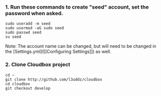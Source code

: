 ###  1. Run these commands to create "seed" account, set the password when asked. ### 
```
sudo useradd -m seed
sudo usermod -aG sudo seed
sudo passwd seed
su seed
```
Note: The account name can be changed, but will need to be changed in the [Settings.yml]([[Configuring Settings]]) as well.

### 2. Clone Cloudbox project ### 

```
cd ~
git clone http://github.com/l3uddz/cloudbox
cd cloudbox
git checkout develop
```